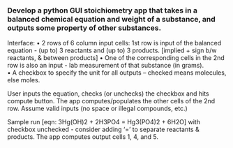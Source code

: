 ### Develop a python GUI stoichiometry app that takes in a balanced chemical equation and weight of a substance, and outputs some property of other substances.

Interface:
•	2 rows of 6 column input cells: 1st row is input of the balanced equation - (up to) 3 reactants and (up to) 3 products. [implied + sign b/w reactants, & between products]
•	One of the corresponding cells in the 2nd row is also an input - lab measurement of that substance (in grams).   
•	A checkbox to specify the unit for all outputs – checked means molecules, else moles. 

User inputs the equation, checks (or unchecks) the checkbox and hits compute button. The app computes/populates the other cells of the 2nd row. Assume valid inputs (no space or illegal compounds, etc.)

Sample run [eqn: 3Hg(OH)2 + 2H3PO4 = Hg3(PO4)2 + 6H2O] with checkbox unchecked - consider adding ‘=’ to separate reactants & products. The app computes output cells 1, 4, and 5. 


